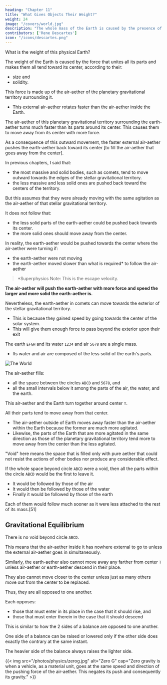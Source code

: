 ```yaml
---
heading: "Chapter 11"
title: "What Gives Objects Their Weight?"
weight: 24
image: "/covers/world.jpg"
description: "The whole mass of the Earth is caused by the presence of the moon, and also about some particular things"
contributors: ['Rene Descartes']
icon: "/icons/descartes.png"
---
```




What is the weight of this physical Earth? 

The weight of the Earth is caused by the force that unites all its parts and makes them all tend toward its center, according to their:
- size and
- solidity.

This force is made up of the air-aether of the planetary gravitational territory surrounding it. 
- This external air-aether rotates faster than the air-aether inside the Earth.  

The air-aether of this planetary gravitational territory  surrounding the earth-aether turns much faster than its parts around its center. This causes them to move away from its center with more force. 

As a consequence of this outward movement, the faster external air-aether pushes the earth-aether back toward its center [to fill the air-aether that goes away from the center].


In previous chapters, I said that:
- the most massive and solid bodies, such as comets, tend to move outward towards the edges of the stellar gravitational territory. 
- the less massive and less solid ones are pushed back toward the centers of the territory. 

But this assumes that they were already moving with the same agitation as the air-aether of that stellar gravitational territory. 

It does not follow that:
- the less solid parts of the earth-aether could be pushed back towards its center.
- the more solid ones should move away from the center. 

In reality, the earth-aether would be pushed towards the center where the air-aether were turning if:
- the earth-aether were not moving
- the earth-aether moved slower than what is required* to follow the air-aether 

> *Superphysics Note: This is the escape velocity. 



**The air-aether will push the earth-aether with more force and speed the larger and more solid the earth-aether is.** 

Nevertheless, the earth-aether in comets can move towards the exterior of the stellar gravitational territory.
- This is because they gained speed by going towards the center of the solar system. 
- This will give them enough force to pass beyond the exterior upon their exit


The earth `EFGH` and its  water `1234` and air `5678` are a single mass.
- Its water and air are composed of the less solid of the earth's parts.

![The World](/graphics/physics/world-11.jpg)


The air-aether fills:
- all the space between the circles `ABCD` and `5678`, and
- all the small intervals below it among the parts of the air, the water, and the earth.

This air-aether and the Earth turn together around center `T`.

All their parts tend to move away from that center. 
- The air-aether outside of Earth moves away faster than the air-aether within the Earth because the former are much more agitated.
- Likewise, the parts of the Earth that are more agitated in the same direction as those of the planetary gravitational territory tend more to move away from the center than the less agitated.

"Void" here means the space that is filled only with pure aether that could not resist the actions of other bodies nor produce any considerable effect.

If the whole space beyond circle `ABCD` were a void, then all the parts within the circle `ABCD` would be the first to leave it. 
- It would be followed by those of the air
- It would then be followed by those of the water
- Finally it would be followed by those of the earth

Each of them would follow much sooner as it were less attached to the rest of its mass.[51] 

<!-- In the same way:
- a stone leaves a sling in which it is being moved as soon as one releases the cord
- the dust one throws on a top while it is turning immediately flies off from it in all directions. -->


## Gravitational Equilibrium

There is no void beyond circle `ABCD`.

This means that the air-aether inside it has nowhere external to go to unless the external air-aether goes in simultaneously.

<!-- 
d and where the parts of the heaven contained within that circle can go, unless at the same instant others completely like them enter in their place, 
 parts of the earth -->

Similarly, the earth-aether also cannot move away any farther from center `T` unless air-aether or earth-aether descend in their place.

 <!-- just as many parts of the heaven or other terrestrial parts as are needed to fill it.  -->
They also cannot move closer to the center unless just as many others move out from the center to be replaced. 
 <!-- rise in their stead.  -->

Thus, they are all opposed to one another. 

Each opposes:
- those that must enter in its place in the case that it should rise, and
- those that must enter therein in the case that it should descend

This is similar to how the 2 sides of a balance are opposed to one another. 

One side of a balance can be raised or lowered only if the other side does exactly the contrary at the same instant.


The heavier side of the balance always raises the lighter side. 


{{< img src="/photos/physics/zerog.jpg" alt="Zero G" cap="Zero gravity is when a vehicle, as a material unit, goes at the same speed and direction of the pushing force of the air-aether. This negates its push and consequently its gravity." >}}

 <!-- and causes the gravitational equilibrium to be attained inside the vehicle -->
